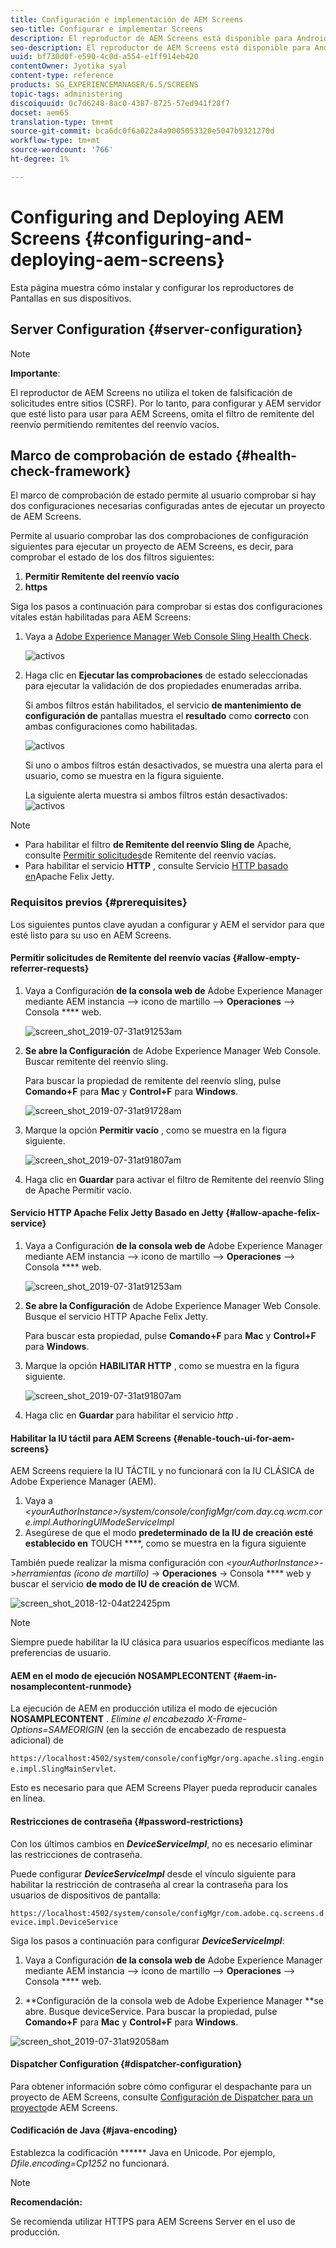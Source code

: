 ```yaml
---
title: Configuración e implementación de AEM Screens
seo-title: Configurar e implementar Screens
description: El reproductor de AEM Screens está disponible para Android, Chrome OS, iOS y Windows. Esta página describe la configuración y la implementación de AEM Screens y también resume las pautas de selección h/w para el dispositivo de reproductor.
seo-description: El reproductor de AEM Screens está disponible para Android, Chrome OS, iOS y Windows. Esta página describe la configuración y la implementación de AEM Screens y también resume las pautas de selección h/w para el dispositivo de reproductor.
uuid: bf730d0f-e590-4c0d-a554-e1ff914eb420
contentOwner: Jyotika syal
content-type: reference
products: SG_EXPERIENCEMANAGER/6.5/SCREENS
topic-tags: administering
discoiquuid: 0c7d6248-8ac0-4387-8725-57ed941f28f7
docset: aem65
translation-type: tm+mt
source-git-commit: bca6dc0f6a022a4a9005053320e5047b9321270d
workflow-type: tm+mt
source-wordcount: '766'
ht-degree: 1%

---
```



# Configuring and Deploying AEM Screens {#configuring-and-deploying-aem-screens}

Esta página muestra cómo instalar y configurar los reproductores de Pantallas en sus dispositivos.

## Server Configuration {#server-configuration}

>[!NOTE]
>
>**Importante**:
>
>El reproductor de AEM Screens no utiliza el token de falsificación de solicitudes entre sitios (CSRF). Por lo tanto, para configurar y AEM servidor que esté listo para usar para AEM Screens, omita el filtro de remitente del reenvío permitiendo remitentes del reenvío vacíos.

## Marco de comprobación de estado {#health-check-framework}

El marco de comprobación de estado permite al usuario comprobar si hay dos configuraciones necesarias configuradas antes de ejecutar un proyecto de AEM Screens.

Permite al usuario comprobar las dos comprobaciones de configuración siguientes para ejecutar un proyecto de AEM Screens, es decir, para comprobar el estado de los dos filtros siguientes:

1. **Permitir Remitente del reenvío vacío**
2. **https**

Siga los pasos a continuación para comprobar si estas dos configuraciones vitales están habilitadas para AEM Screens:

1. Vaya a [Adobe Experience Manager Web Console Sling Health Check](http://localhost:4502/system/console/healthcheck?tags=screensconfigs&amp;overrideGlobalTimeout=).

   ![activos](assets/health-check1.png)


2. Haga clic en **Ejecutar las comprobaciones** de estado seleccionadas para ejecutar la validación de dos propiedades enumeradas arriba.

   Si ambos filtros están habilitados, el servicio **de mantenimiento de configuración de** pantallas muestra el **resultado** como **correcto** con ambas configuraciones como habilitadas.

   ![activos](assets/health-check2.png)

   Si uno o ambos filtros están desactivados, se muestra una alerta para el usuario, como se muestra en la figura siguiente.

   La siguiente alerta muestra si ambos filtros están desactivados:
   ![activos](assets/health-check3.png)

>[!NOTE]
>
>* Para habilitar el filtro **de Remitente del reenvío Sling de** Apache, consulte [Permitir solicitudes](/help/user-guide/configuring-screens-introduction.md#allow-empty-referrer-requests)de Remitente del reenvío vacías.
>* Para habilitar el servicio **HTTP** , consulte Servicio [HTTP basado en](/help/user-guide/configuring-screens-introduction.md#allow-apache-felix-service)Apache Felix Jetty.


### Requisitos previos {#prerequisites}

Los siguientes puntos clave ayudan a configurar y AEM el servidor para que esté listo para su uso en AEM Screens.

#### Permitir solicitudes de Remitente del reenvío vacías {#allow-empty-referrer-requests}

1. Vaya a Configuración **de la consola web de** Adobe Experience Manager mediante AEM instancia —> icono de martillo —> **Operaciones** —> Consola **** web.

   ![screen_shot_2019-07-31at91253am](assets/screen_shot_2019-07-31at91253am.png)

1. **Se abre la Configuración** de Adobe Experience Manager Web Console. Buscar remitente del reenvío sling.

   Para buscar la propiedad de remitente del reenvío sling, pulse **Comando+F** para **Mac** y **Control+F** para **Windows**.

   ![screen_shot_2019-07-31at91728am](assets/screen_shot_2019-07-31at91728am.png)

1. Marque la opción **Permitir vacío** , como se muestra en la figura siguiente.

   ![screen_shot_2019-07-31at91807am](assets/screen_shot_2019-07-31at91807am.png)

1. Haga clic en **Guardar** para activar el filtro de Remitente del reenvío Sling de Apache Permitir vacío.

#### Servicio HTTP Apache Felix Jetty Basado en Jetty {#allow-apache-felix-service}

1. Vaya a Configuración **de la consola web de** Adobe Experience Manager mediante AEM instancia —> icono de martillo —> **Operaciones** —> Consola **** web.

   ![screen_shot_2019-07-31at91253am](assets/screen_shot_2019-07-31at91253am.png)

1. **Se abre la Configuración** de Adobe Experience Manager Web Console. Busque el servicio HTTP Apache Felix Jetty.

   Para buscar esta propiedad, pulse **Comando+F** para **Mac** y **Control+F** para **Windows**.

1. Marque la opción **HABILITAR HTTP** , como se muestra en la figura siguiente.

   ![screen_shot_2019-07-31at91807am](assets/http-image.png)

1. Haga clic en **Guardar** para habilitar el servicio *http* .

#### Habilitar la IU táctil para AEM Screens {#enable-touch-ui-for-aem-screens}

AEM Screens requiere la IU TÁCTIL y no funcionará con la IU CLÁSICA de Adobe Experience Manager (AEM).

1. Vaya a *&lt;yourAuthorInstance>/system/console/configMgr/com.day.cq.wcm.core.impl.AuthoringUIModeServiceImpl*
1. Asegúrese de que el modo **predeterminado de la IU de creación esté establecido en** TOUCH ****, como se muestra en la figura siguiente

También puede realizar la misma configuración con *&lt;yourAuthorInstance>*->*herramientas (icono de martillo)* -> **Operaciones** -> Consola **** web y buscar el servicio **de modo de IU de creación de** WCM.

![screen_shot_2018-12-04at22425pm](assets/screen_shot_2018-12-04at22425pm.png)

>[!NOTE]
>
>Siempre puede habilitar la IU clásica para usuarios específicos mediante las preferencias de usuario.

#### AEM en el modo de ejecución NOSAMPLECONTENT {#aem-in-nosamplecontent-runmode}

La ejecución de AEM en producción utiliza el modo de ejecución **NOSAMPLECONTENT** . *Elimine el encabezado X-Frame-Options=SAMEORIGIN* (en la sección de encabezado de respuesta adicional) de

`https://localhost:4502/system/console/configMgr/org.apache.sling.engine.impl.SlingMainServlet`.

Esto es necesario para que AEM Screens Player pueda reproducir canales en línea.

#### Restricciones de contraseña {#password-restrictions}

Con los últimos cambios en ***DeviceServiceImpl***, no es necesario eliminar las restricciones de contraseña.

Puede configurar ***DeviceServiceImpl*** desde el vínculo siguiente para habilitar la restricción de contraseña al crear la contraseña para los usuarios de dispositivos de pantalla:

`https://localhost:4502/system/console/configMgr/com.adobe.cq.screens.device.impl.DeviceService`

Siga los pasos a continuación para configurar ***DeviceServiceImpl***:

1. Vaya a Configuración **de la consola web de** Adobe Experience Manager mediante AEM instancia —> icono de martillo —> **Operaciones** —> Consola **** web.

1. **Configuración de la consola web de Adobe Experience Manager **se abre. Busque deviceService. Para buscar la propiedad, pulse **Comando+F** para **Mac** y **Control+F** para **Windows**.

![screen_shot_2019-07-31at92058am](assets/screen_shot_2019-07-31at92058am.png)

#### Dispatcher Configuration {#dispatcher-configuration}

Para obtener información sobre cómo configurar el despachante para un proyecto de AEM Screens, consulte [Configuración de Dispatcher para un proyecto](dispatcher-configurations-aem-screens.md)de AEM Screens.

#### Codificación de Java {#java-encoding}

Establezca la codificación ****** Java en Unicode. Por ejemplo, *Dfile.encoding=Cp1252* no funcionará.

>[!NOTE]
>
>**Recomendación:**
>
>Se recomienda utilizar HTTPS para AEM Screens Server en el uso de producción.








